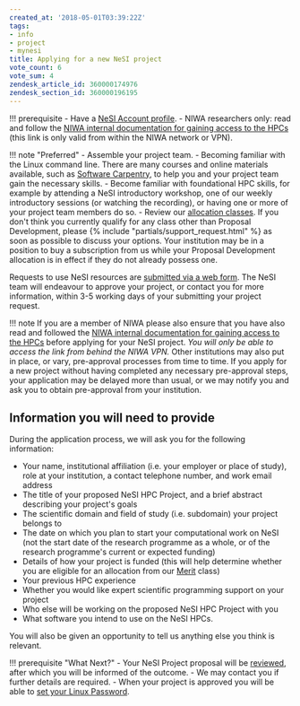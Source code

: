 ```yaml
---
created_at: '2018-05-01T03:39:22Z'
tags:
- info
- project
- mynesi
title: Applying for a new NeSI project
vote_count: 6
vote_sum: 4
zendesk_article_id: 360000174976
zendesk_section_id: 360000196195
---
```


!!! prerequisite
    - Have a [NeSI Account profile](Creating_a_NeSI_Account_Profile.md).
    - NIWA researchers only: read and follow the
        [NIWA internal documentation for gaining access to the HPCs](https://one.niwa.co.nz/display/ONE/High+Performance+Computing+Facility+Services)
        (this link is only valid from within the NIWA network or VPN).

!!! note "Preferred"
    - Assemble your project team.
    - Becoming familiar with the Linux command line. There are many
         courses and online materials available, such as [Software
         Carpentry](https://swcarpentry.github.io/shell-novice/), to help
         you and your project team gain the necessary skills.
    - Become familiar with foundational HPC skills, for example by
         attending a NeSI introductory workshop, one of our weekly introductory sessions (or watching the recording),
         or having one or more of your project team members do so.
    - Review our [allocation classes](Allocation_classes.md). If
         you don't think you currently qualify for any class other than
         Proposal Development, please {% include "partials/support_request.html" %} as soon as
         possible to discuss your options. Your institution may be in a
         position to buy a subscription from us while your Proposal
         Development allocation is in effect if they do not already possess
         one.

Requests to use NeSI resources are [submitted via a web
form](https://my.nesi.org.nz/). The NeSI team will endeavour to approve
your project, or contact you for more information, within 3-5 working
days of your submitting your project request.

!!! note
     If you are a member of NIWA please also ensure that you have also read
     and followed the
     [NIWA internal documentation for gaining access to the HPCs](https://one.niwa.co.nz/display/ONE/High+Performance+Computing+Facility+Services)
     before applying for your NeSI project. *You will only be able to
     access the link from behind the NIWA VPN.*
     Other institutions may also put in place, or vary, pre-approval
     processes from time to time. If you apply for a new project without
     having completed any necessary pre-approval steps, your application
     may be delayed more than usual, or we may notify you and ask you to
     obtain pre-approval from your institution.

## Information you will need to provide

During the application process, we will ask you for the following
information:

- Your name, institutional affiliation (i.e. your employer or place of
    study), role at your institution, a contact telephone number, and
    work email address
- The title of your proposed NeSI HPC Project, and a brief abstract
    describing your project's goals
- The scientific domain and field of study (i.e. subdomain) your
    project belongs to
- The date on which you plan to start your computational work on NeSI
    (not the start date of the research programme as a whole, or of the
    research programme's current or expected funding)
- Details of how your project is funded (this will help determine
    whether you are eligible for an allocation from our
    [Merit](Merit_allocations.md) class)
- Your previous HPC experience
- Whether you would like expert scientific programming support on your
    project
- Who else will be working on the proposed NeSI HPC Project with you
- What software you intend to use on the NeSI HPCs.

You will also be given an opportunity to tell us anything else you think
is relevant.

!!! prerequisite "What Next?"
     - Your NeSI Project proposal will be
         [reviewed](How_we_review_applications.md),
         after which you will be informed of the outcome.
     - We may contact you if further details are required.
     - When your project is approved you will be able to 
     [set your Linux Password](Setting_Up_and_Resetting_Your_Password.md).
